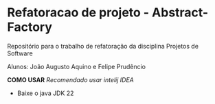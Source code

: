 # Refatoracao de projeto - Abstract-Factory
Repositório para o trabalho de refatoração da disciplina Projetos de Software

Alunos: João Augusto Aquino e Felipe Prudêncio

**COMO USAR**
*Recomendado usar intelij IDEA*

- Baixe o java JDK 22
  
